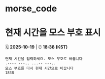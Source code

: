 # morse_code
# 현재 시간을 모스 부호 표시
<!-- MORSE_TIME_START -->
🗓️ **2025-10-19** | ⏰ **18:38 (KST)**

```
현재 시간을 입력하세요. 모스 부호로 바꿉니다
.---- ---.. ...-- ---..
모스 부호를 다시 현재 시간으로 바꿉니다
1838
```
<!-- MORSE_TIME_END -->
